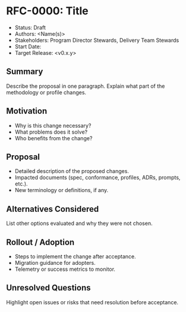 # RFC-0000: Title

- Status: Draft
- Authors: <Name(s)>
- Stakeholders: Program Director Stewards, Delivery Team Stewards
- Start Date: <YYYY-MM-DD>
- Target Release: <v0.x.y>

## Summary

Describe the proposal in one paragraph. Explain what part of the methodology or profile changes.

## Motivation

- Why is this change necessary?
- What problems does it solve?
- Who benefits from the change?

## Proposal

- Detailed description of the proposed changes.
- Impacted documents (spec, conformance, profiles, ADRs, prompts, etc.).
- New terminology or definitions, if any.

## Alternatives Considered

List other options evaluated and why they were not chosen.

## Rollout / Adoption

- Steps to implement the change after acceptance.
- Migration guidance for adopters.
- Telemetry or success metrics to monitor.

## Unresolved Questions

Highlight open issues or risks that need resolution before acceptance.
